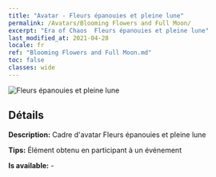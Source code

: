 ```yaml
---
title: "Avatar - Fleurs épanouies et pleine lune"
permalink: /Avatars/Blooming Flowers and Full Moon/
excerpt: "Era of Chaos  Fleurs épanouies et pleine lune"
last_modified_at: 2021-04-28
locale: fr
ref: "Blooming Flowers and Full Moon.md"
toc: false
classes: wide
---
```

 ![Fleurs épanouies et pleine lune](/images/a/avatarFrame_32.png)

## Détails

 **Description:** Cadre d'avatar Fleurs épanouies et pleine lune 

 **Tips:** Élément obtenu en participant à un événement 

 **Is available:**  - 

